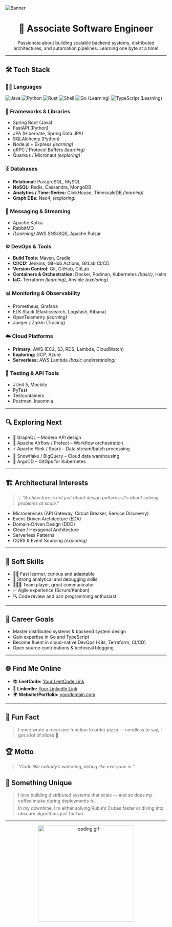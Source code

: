 ![Banner](https://www.canva.com/design/DAGbWWUdDFU/2rIFsHnbfGLeQguSO0g8FQ/edit?utm_content=DAGbWWUdDFU&utm_campaign=designshare&utm_medium=link2&utm_source=sharebutton)

<h1 align="center">🚀 Associate Software Engineer</h1>
<p align="center">
  Passionate about building scalable backend systems, distributed architectures, and automation pipelines. Learning one byte at a time!
</p>

---

## 🛠️ Tech Stack

### 👨‍💻 Languages
![Java](https://img.shields.io/badge/Java-%23ED8B00.svg?logo=java&logoColor=white)
![Python](https://img.shields.io/badge/Python-3670A0?logo=python&logoColor=white)
![Rust](https://img.shields.io/badge/Rust-000000?logo=rust&logoColor=white)
![Shell](https://img.shields.io/badge/Shell-Bash-blue?logo=gnubash&logoColor=white)
![Go (Learning)](https://img.shields.io/badge/Go-Learning-00ADD8?logo=go)
![TypeScript (Learning)](https://img.shields.io/badge/TypeScript-Learning-3178C6?logo=typescript)

### 🚀 Frameworks & Libraries
- Spring Boot (Java)
- FastAPI (Python)
- JPA (Hibernate, Spring Data JPA)
- SQLAlchemy (Python)
- Node.js + Express *(learning)*
- gRPC / Protocol Buffers *(learning)*
- Quarkus / Micronaut *(exploring)*

### 🗄️ Databases
- **Relational:** PostgreSQL, MySQL  
- **NoSQL:** Redis, Cassandra, MongoDB  
- **Analytics / Time-Series:** ClickHouse, TimescaleDB *(learning)*  
- **Graph DBs:** Neo4j *(exploring)*

### 📩 Messaging & Streaming
- Apache Kafka
- RabbitMQ
- *(Learning)* AWS SNS/SQS, Apache Pulsar

### ⚙️ DevOps & Tools
- **Build Tools:** Maven, Gradle  
- **CI/CD:** Jenkins, GitHub Actions, GitLab CI/CD  
- **Version Control:** Git, GitHub, GitLab  
- **Containers & Orchestration:** Docker, Podman, Kubernetes *(basic)*, Helm  
- **IaC:** Terraform *(learning)*, Ansible *(exploring)*

### 📊 Monitoring & Observability
- Prometheus, Grafana  
- ELK Stack (Elasticsearch, Logstash, Kibana)  
- OpenTelemetry *(learning)*  
- Jaeger / Zipkin (Tracing)

### ☁️ Cloud Platforms
- **Primary:** AWS (EC2, S3, RDS, Lambda, CloudWatch)  
- **Exploring:** GCP, Azure  
- **Serverless:** AWS Lambda *(basic understanding)*

### 🧪 Testing & API Tools
- JUnit 5, Mockito  
- PyTest  
- Testcontainers  
- Postman, Insomnia

---

## 🔍 Exploring Next

- 🧬 GraphQL – Modern API design  
- 📅 Apache Airflow / Prefect – Workflow orchestration  
- ⚡ Apache Flink / Spark – Data stream/batch processing  
- 🧊 Snowflake / BigQuery – Cloud data warehousing  
- 🔁 ArgoCD – GitOps for Kubernetes

---

## 🏗️ Architectural Interests

> 💡 *"Architecture is not just about design patterns; it's about solving problems at scale."*

- Microservices (API Gateway, Circuit Breaker, Service Discovery)
- Event-Driven Architecture (EDA)
- Domain-Driven Design (DDD)
- Clean / Hexagonal Architecture
- Serverless Patterns
- CQRS & Event Sourcing *(exploring)*

---

## 💼 Soft Skills
- 👨‍🏫 Fast learner, curious and adaptable
- 🧠 Strong analytical and debugging skills
- 🧑‍🤝‍🧑 Team player, great communicator
- ✅ Agile experience (Scrum/Kanban)
- 🔍 Code review and pair programming enthusiast

---

## 🎯 Career Goals
- Master distributed systems & backend system design  
- Gain expertise in Go and TypeScript  
- Become fluent in cloud-native DevOps (K8s, Terraform, CI/CD)  
- Open source contributions & technical blogging

---

## 🌐 Find Me Online

- 📚 **LeetCode:** [Your LeetCode Link](https://leetcode.com/your-profile)
- 💼 **LinkedIn:** [Your LinkedIn Link](https://linkedin.com/in/your-profile)
- 🌍 **Website/Portfolio:** [yourdomain.com](https://yourdomain.com)

---

## 🎉 Fun Fact
> I once wrote a recursive function to order pizza — needless to say, I got a lot of slices 🍕

## 🏆 Motto
> *"Code like nobody’s watching, debug like everyone is."*

## 🌟 Something Unique
> I love building distributed systems that scale — and so does my coffee intake during deployments ☕.  
> In my downtime, I’m either solving Rubik’s Cubes faster or diving into obscure algorithms just for fun.

---

<p align="center">
  <img src="https://media.giphy.com/media/qgQUggAC3Pfv687qPC/giphy.gif" width="300" alt="coding gif"/>
</p>
